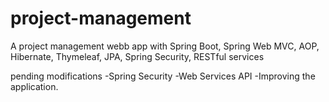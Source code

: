 # project-management
  A project management webb app with Spring Boot, Spring Web MVC, AOP, Hibernate, Thymeleaf, JPA, Spring Security, RESTful services

pending modifications
  -Spring Security
  -Web Services API
  -Improving the application.
